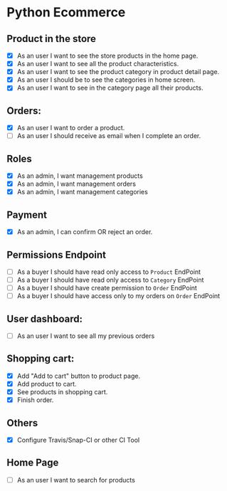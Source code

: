 # Python Ecommerce

## Product in the store
- [X] As an user I want to see the store products in the home page.
- [X] As an user I want to see all the product characteristics.
- [X] As an user I want to see the product category in product detail page.
- [X] As an user I should be to see the categories in home screen.
- [X] As an user I want to see in the category page all their products.

## Orders:
- [X] As an user I want to order a product.
- [ ] As an user I should receive as email when I complete an order.

## Roles
- [X] As an admin, I want management products
- [X] As an admin, I want management orders
- [X] As an admin, I want management categories

## Payment
- [X] As an admin, I can confirm OR reject an order.

## Permissions Endpoint
- [ ] As a buyer I should have read only access to `Product` EndPoint
- [ ] As a buyer I should have read only access to `Category` EndPoint
- [ ] As a buyer I should have create permission to `Order` EndPoint
- [ ] As a buyer I should have access only to my orders on `Order` EndPoint

## User dashboard:
- [ ] As an user I want to see all my previous orders

## Shopping cart:
- [X] Add "Add to cart" button to product page.
- [X] Add product to cart.
- [X] See products in shopping cart.
- [X] Finish order.

## Others
- [X] Configure Travis/Snap-CI or other CI Tool

## Home Page
- [ ] As an user I want to search for products
